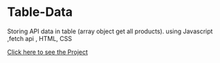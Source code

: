 # Table-Data
Storing API data in table (array object get all products). using Javascript ,fetch api , HTML, CSS

[Click here to see the Project](https://mominur-emon.github.io/Table-Data/)
